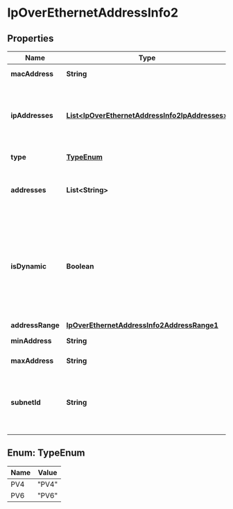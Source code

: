 
# IpOverEthernetAddressInfo2

## Properties
Name | Type | Description | Notes
------------ | ------------- | ------------- | -------------
**macAddress** | **String** | Assigned MAC address.  | 
**ipAddresses** | [**List&lt;IpOverEthernetAddressInfo2IpAddresses&gt;**](IpOverEthernetAddressInfo2IpAddresses.md) | Addresses assigned to the CP instance. Each entry represents IP addresses assigned by fixed or dynamic IP address assignment per subnet.  | 
**type** | [**TypeEnum**](#TypeEnum) | The type of the IP addresses  |  [optional]
**addresses** | **List&lt;String&gt;** | Fixed addresses assigned (from the subnet defined by \&quot;subnetId\&quot; if provided). See note.  | 
**isDynamic** | **Boolean** | Indicates whether this set of addresses was assigned dynamically (true) or based on address information provided as input from the API consumer (false). Shall be present if \&quot;addresses\&quot; is present and shall be absent otherwise.  |  [optional]
**addressRange** | [**IpOverEthernetAddressInfo2AddressRange1**](IpOverEthernetAddressInfo2AddressRange1.md) |  | 
**minAddress** | **String** | Lowest IP address belonging to the range  |  [optional]
**maxAddress** | **String** | Highest IP address belonging to the range.  |  [optional]
**subnetId** | **String** | Subnet defined by the identifier of the subnet resource in the VIM. In case this attribute is present, IP addresses are bound to that subnet.  | 


<a name="TypeEnum"></a>
## Enum: TypeEnum
Name | Value
---- | -----
PV4 | &quot;PV4&quot;
PV6 | &quot;PV6&quot;



